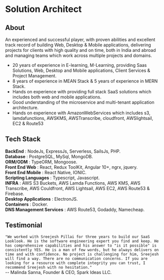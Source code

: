 # Solution Architect #
## About ##
An experienced and successful player, with proven abilities and excellent track record of building Web, Desktop & Mobile applications, delivering projects for clients with high quality and on time, both in India and abroad and managing teams which work across multiple projects and domains.<br/>
 * 20 years of experience in E-learning, M-Learning, providing Saas Solutions, Web, Desktop and Mobile applications, Client Services & Project Management. 
 * 8 years of experience in MEAN Stack & 5 years of experience in MERN Stack.
 * Hands on experience with providing full stack SaaS solutions which includes both web and mobile applications.
 * Good understanding of the microservice and multi-tenant application architecture.
 * Hands on experience with AmazonWebServices which includes s3, lamdafunctions, AWSKMS, AWSTranscribe, cloudfront, AWSlightsail, EC2 & Route53
## Tech Stack ##
**BackEnd** : NodeJs, ExpressJs, Serverless, SailsJs, PHP.<br/>
**Database** : PostgreSQL, MySql, MongoDB.<br/>
**ORM/ODM** : TypeORM, Mongoose.<br/>
**Front End Web** : React, Redux ToolKit, Angular 10+, ngrx, jquery.<br/>
**Front End Mobile** : React Native, IONIC.<br/>
**Scripting Languages** : Typescript, Javascript.<br/>
**INFRA** : AWS S3 Buckets, AWS Lamda Functions, AWS KMS, AWS Transcribe, AWS Couldfront, AWS Lightsail, AWS EC2, AWS Route53 & Firebase.<br/>
**Desktop Applications** : ElectronJS.<br/>
**Containers** : Docker.<br/>
**DNS Management Services** : AWS Route53, Godaddy, Namecheap.<br/>
## Testimonial ##
```"We worked with Sreejesh Pillai for three years to build our SaaS Looklook. He is the software engineering expert you find and keep. He has comprehensive capabilities and his answer to "is it possible" is consistently YES. He is a man of few words, but he always delivers on time and with confidence. No project is challenging for him, Sreejesh will find a way. There are no communication concerns. If you are looking for a resource with complete integrity you can trust, I recommend Sreejesh with no hesitation."```<br/>
                                  -- Malinda Sanna, Founder & CEO, Spark Ideas LLC.
